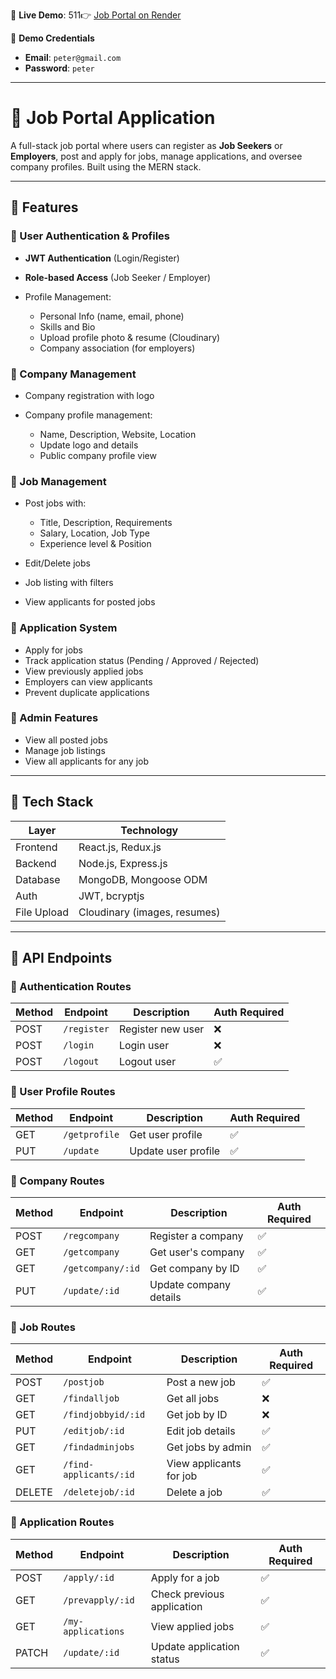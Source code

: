 🔗 **Live Demo**:  511👉 [Job Portal on Render](https://jobportal-mern-frontend-sdm5.onrender.com)

🔐 **Demo Credentials**  
- **Email**: `peter@gmail.com`  
- **Password**: `peter`

---



# 💼 Job Portal Application

A full-stack job portal where users can register as **Job Seekers** or **Employers**, post and apply for jobs, manage applications, and oversee company profiles. Built using the MERN stack.

---

## 🚀 Features

### 🔐 User Authentication & Profiles

* **JWT Authentication** (Login/Register)
* **Role-based Access** (Job Seeker / Employer)
* Profile Management:

  * Personal Info (name, email, phone)
  * Skills and Bio
  * Upload profile photo & resume (Cloudinary)
  * Company association (for employers)

### 🏢 Company Management

* Company registration with logo
* Company profile management:

  * Name, Description, Website, Location
  * Update logo and details
  * Public company profile view

### 📄 Job Management

* Post jobs with:

  * Title, Description, Requirements
  * Salary, Location, Job Type
  * Experience level & Position
* Edit/Delete jobs
* Job listing with filters
* View applicants for posted jobs

### 📅 Application System

* Apply for jobs
* Track application status (Pending / Approved / Rejected)
* View previously applied jobs
* Employers can view applicants
* Prevent duplicate applications

### 🚰 Admin Features

* View all posted jobs
* Manage job listings
* View all applicants for any job

---

## 🧰 Tech Stack

| Layer       | Technology                   |
| ----------- | ---------------------------- |
| Frontend    | React.js, Redux.js           |
| Backend     | Node.js, Express.js          |
| Database    | MongoDB, Mongoose ODM        |
| Auth        | JWT, bcryptjs                |
| File Upload | Cloudinary (images, resumes) |

___

## 📌 API Endpoints

### 🔑 Authentication Routes

| Method | Endpoint    | Description       | Auth Required |
| ------ | ----------- | ----------------- | ------------- |
| POST   | `/register` | Register new user | ❌             |
| POST   | `/login`    | Login user        | ❌             |
| POST   | `/logout`   | Logout user       | ✅             |

### 👤 User Profile Routes

| Method | Endpoint      | Description         | Auth Required |
| ------ | ------------- | ------------------- | ------------- |
| GET    | `/getprofile` | Get user profile    | ✅             |
| PUT    | `/update`     | Update user profile | ✅             |

### 🏢 Company Routes

| Method | Endpoint          | Description            | Auth Required |
| ------ | ----------------- | ---------------------- | ------------- |
| POST   | `/regcompany`     | Register a company     | ✅             |
| GET    | `/getcompany`     | Get user's company     | ✅             |
| GET    | `/getcompany/:id` | Get company by ID      | ✅             |
| PUT    | `/update/:id`     | Update company details | ✅             |

### 💼 Job Routes

| Method | Endpoint               | Description             | Auth Required |
| ------ | ---------------------- | ----------------------- | ------------- |
| POST   | `/postjob`             | Post a new job          | ✅             |
| GET    | `/findalljob`          | Get all jobs            | ❌             |
| GET    | `/findjobbyid/:id`     | Get job by ID           | ❌             |
| PUT    | `/editjob/:id`         | Edit job details        | ✅             |
| GET    | `/findadminjobs`       | Get jobs by admin       | ✅             |
| GET    | `/find-applicants/:id` | View applicants for job | ✅             |
| DELETE | `/deletejob/:id`       | Delete a job            | ✅             |

### 📅 Application Routes

| Method | Endpoint           | Description                | Auth Required |
| ------ | ------------------ | -------------------------- | ------------- |
| POST   | `/apply/:id`       | Apply for a job            | ✅             |
| GET    | `/prevapply/:id`   | Check previous application | ✅             |
| GET    | `/my-applications` | View applied jobs          | ✅             |
| PATCH  | `/update/:id`      | Update application status  | ✅             |

